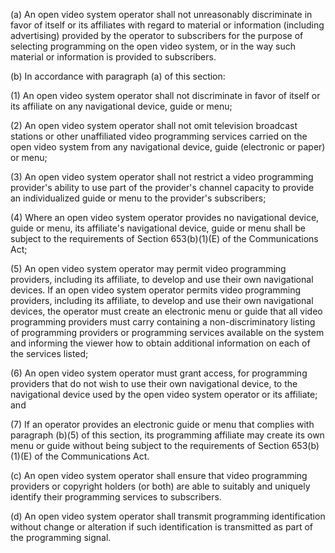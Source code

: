 (a) An open video system operator shall not unreasonably discriminate in favor of itself or its affiliates with regard to material or information (including advertising) provided by the operator to subscribers for the purpose of selecting programming on the open video system, or in the way such material or information is provided to subscribers.
              

(b) In accordance with paragraph (a) of this section:

(1) An open video system operator shall not discriminate in favor of itself or its affiliate on any navigational device, guide or menu;

(2) An open video system operator shall not omit television broadcast stations or other unaffiliated video programming services carried on the open video system from any navigational device, guide (electronic or paper) or menu;

(3) An open video system operator shall not restrict a video programming provider's ability to use part of the provider's channel capacity to provide an individualized guide or menu to the provider's subscribers;
              

(4) Where an open video system operator provides no navigational device, guide or menu, its affiliate's navigational device, guide or menu shall be subject to the requirements of Section 653(b)(1)(E) of the Communications Act;

(5) An open video system operator may permit video programming providers, including its affiliate, to develop and use their own navigational devices. If an open video system operator permits video programming providers, including its affiliate, to develop and use their own navigational devices, the operator must create an electronic menu or guide that all video programming providers must carry containing a non-discriminatory listing of programming providers or programming services available on the system and informing the viewer how to obtain additional information on each of the services listed;

(6) An open video system operator must grant access, for programming providers that do not wish to use their own navigational device, to the navigational device used by the open video system operator or its affiliate; and

(7) If an operator provides an electronic guide or menu that complies with paragraph (b)(5) of this section, its programming affiliate may create its own menu or guide without being subject to the requirements of Section 653(b)(1)(E) of the Communications Act.

(c) An open video system operator shall ensure that video programming providers or copyright holders (or both) are able to suitably and uniquely identify their programming services to subscribers.

(d) An open video system operator shall transmit programming identification without change or alteration if such identification is transmitted as part of the programming signal.

